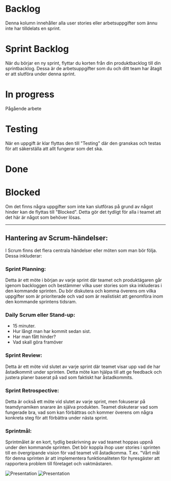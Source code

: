 
# Backlog

Denna kolumn innehåller alla user stories eller arbetsuppgifter som ännu inte har tilldelats en sprint.

# Sprint Backlog

När du börjar en ny sprint, flyttar du korten från din produktbacklog till din sprintbacklog. Dessa är de arbetsuppgifter som du och ditt team har åtagit er att slutföra under denna sprint.

# In progress

Pågående arbete

# Testing

När en uppgift är klar flyttas den till "Testing" där den granskas och testas för att säkerställa att allt fungerar som det ska.

# Done

# Blocked

Om det finns några uppgifter som inte kan slutföras på grund av något hinder kan de flyttas till "Blocked". Detta gör det tydligt för alla i teamet att det här är något som behöver lösas.

---

## Hantering av Scrum-händelser:

I Scrum finns det flera centrala händelser eller möten som man bör följa. Dessa inkluderar:

### Sprint Planning: 

Detta är ett möte i början av varje sprint där teamet och produktägaren går igenom backloggen och bestämmer vilka user stories som ska inkluderas i den kommande sprinten. Du bör diskutera och komma överens om vilka uppgifter som är prioriterade och vad som är realistiskt att genomföra inom den kommande sprintens tidsram.

### Daily Scrum eller Stand-up:

- 15 minuter. 
- Hur långt man har kommit sedan sist.
- Har man fått hinder?
- Vad skall göra framöver

### Sprint Review: 

Detta är ett möte vid slutet av varje sprint där teamet visar upp vad de har åstadkommit under sprinten. Detta möte kan hjälpa till att ge feedback och justera planer baserat på vad som faktiskt har åstadkommits.

### Sprint Retrospective:

Detta är också ett möte vid slutet av varje sprint, men fokuserar på teamdynamiken snarare än själva produkten. Teamet diskuterar vad som fungerade bra, vad som kan förbättras och kommer överens om några konkreta steg för att förbättra under nästa sprint.

### Sprintmål:

Sprintmålet är en kort, tydlig beskrivning av vad teamet hoppas uppnå under den kommande sprinten. Det bör koppla ihop user stories i sprinten till en övergripande vision för vad teamet vill åstadkomma. T.ex. "Vårt mål för denna sprinten är att implementera funktionaliteten för hyresgäster att rapportera problem till företaget och vaktmästaren.

![Presentation](./01-Scrum.jpg)
![Presentation](./02-Scrum.jpg)

